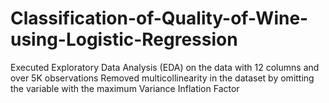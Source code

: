 # Classification-of-Quality-of-Wine-using-Logistic-Regression
 Executed Exploratory Data Analysis (EDA) on the data with 12 columns and over 5K observations
 Removed multicollinearity in the dataset by omitting the variable with the maximum Variance Inflation Factor
 
